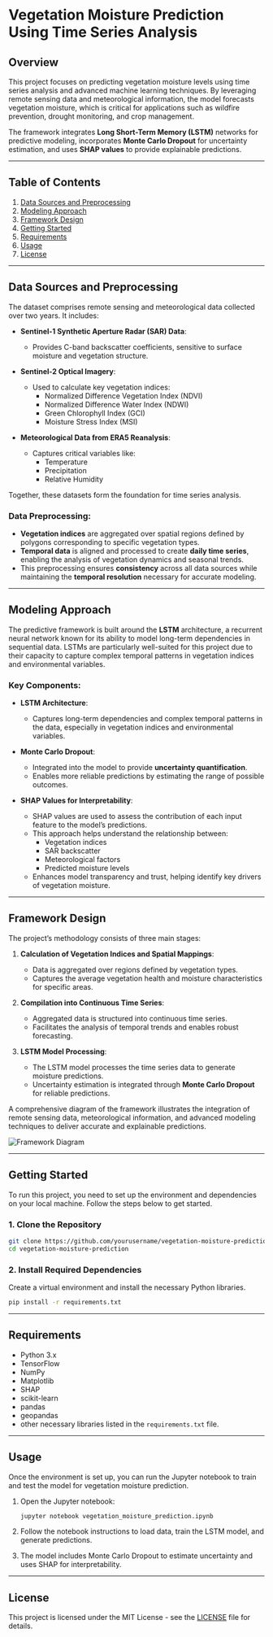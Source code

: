 

# Vegetation Moisture Prediction Using Time Series Analysis

## Overview

This project focuses on predicting vegetation moisture levels using time series analysis and advanced machine learning techniques. By leveraging remote sensing data and meteorological information, the model forecasts vegetation moisture, which is critical for applications such as wildfire prevention, drought monitoring, and crop management.

The framework integrates **Long Short-Term Memory (LSTM)** networks for predictive modeling, incorporates **Monte Carlo Dropout** for uncertainty estimation, and uses **SHAP values** to provide explainable predictions.

---

## Table of Contents

1. [Data Sources and Preprocessing](#data-sources-and-preprocessing)
2. [Modeling Approach](#modeling-approach)
3. [Framework Design](#framework-design)
4. [Getting Started](#getting-started)
5. [Requirements](#requirements)
6. [Usage](#usage)
7. [License](#license)

---

## Data Sources and Preprocessing

The dataset comprises remote sensing and meteorological data collected over two years. It includes:

- **Sentinel-1 Synthetic Aperture Radar (SAR) Data**:
  - Provides C-band backscatter coefficients, sensitive to surface moisture and vegetation structure.
  
- **Sentinel-2 Optical Imagery**:
  - Used to calculate key vegetation indices:
    - Normalized Difference Vegetation Index (NDVI)
    - Normalized Difference Water Index (NDWI)
    - Green Chlorophyll Index (GCI)
    - Moisture Stress Index (MSI)

- **Meteorological Data from ERA5 Reanalysis**:
  - Captures critical variables like:
    - Temperature
    - Precipitation
    - Relative Humidity

Together, these datasets form the foundation for time series analysis.

### Data Preprocessing:
- **Vegetation indices** are aggregated over spatial regions defined by polygons corresponding to specific vegetation types.
- **Temporal data** is aligned and processed to create **daily time series**, enabling the analysis of vegetation dynamics and seasonal trends.
- This preprocessing ensures **consistency** across all data sources while maintaining the **temporal resolution** necessary for accurate modeling.

---

## Modeling Approach

The predictive framework is built around the **LSTM** architecture, a recurrent neural network known for its ability to model long-term dependencies in sequential data. LSTMs are particularly well-suited for this project due to their capacity to capture complex temporal patterns in vegetation indices and environmental variables.

### Key Components:
- **LSTM Architecture**:
  - Captures long-term dependencies and complex temporal patterns in the data, especially in vegetation indices and environmental variables.
  
- **Monte Carlo Dropout**:
  - Integrated into the model to provide **uncertainty quantification**.
  - Enables more reliable predictions by estimating the range of possible outcomes.

- **SHAP Values for Interpretability**:
  - SHAP values are used to assess the contribution of each input feature to the model’s predictions.
  - This approach helps understand the relationship between:
    - Vegetation indices
    - SAR backscatter
    - Meteorological factors
    - Predicted moisture levels
  - Enhances model transparency and trust, helping identify key drivers of vegetation moisture.

---

## Framework Design

The project’s methodology consists of three main stages:

1. **Calculation of Vegetation Indices and Spatial Mappings**:
   - Data is aggregated over regions defined by vegetation types.
   - Captures the average vegetation health and moisture characteristics for specific areas.

2. **Compilation into Continuous Time Series**:
   - Aggregated data is structured into continuous time series.
   - Facilitates the analysis of temporal trends and enables robust forecasting.

3. **LSTM Model Processing**:
   - The LSTM model processes the time series data to generate moisture predictions.
   - Uncertainty estimation is integrated through **Monte Carlo Dropout** for reliable predictions.

A comprehensive diagram of the framework illustrates the integration of remote sensing data, meteorological information, and advanced modeling techniques to deliver accurate and explainable predictions.

![Framework Diagram](framework_diagram.png)

---

## Getting Started

To run this project, you need to set up the environment and dependencies on your local machine. Follow the steps below to get started.

### 1. Clone the Repository
```bash
git clone https://github.com/yourusername/vegetation-moisture-prediction.git
cd vegetation-moisture-prediction
```

### 2. Install Required Dependencies
Create a virtual environment and install the necessary Python libraries.

```bash
pip install -r requirements.txt
```

---

## Requirements

- Python 3.x
- TensorFlow
- NumPy
- Matplotlib
- SHAP
- scikit-learn
- pandas
- geopandas
- other necessary libraries listed in the `requirements.txt` file.

---

## Usage

Once the environment is set up, you can run the Jupyter notebook to train and test the model for vegetation moisture prediction.

1. Open the Jupyter notebook:
   ```bash
   jupyter notebook vegetation_moisture_prediction.ipynb
   ```

2. Follow the notebook instructions to load data, train the LSTM model, and generate predictions.

3. The model includes Monte Carlo Dropout to estimate uncertainty and uses SHAP for interpretability.

---

## License

This project is licensed under the MIT License - see the [LICENSE](LICENSE) file for details.
